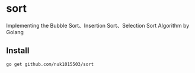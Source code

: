 # sort
Implementing the Bubble Sort、Insertion Sort、Selection Sort Algorithm by Golang

Install
---------------
`go get github.com/nuk1015503/sort`